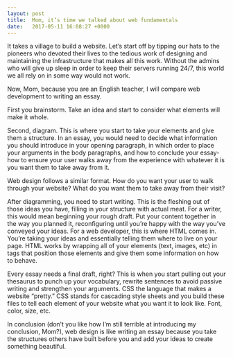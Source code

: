 ```yaml
---
layout: post
title:  Mom, it’s time we talked about web fundamentals
date:   2017-05-11 16:08:27 +0000
---
```




It takes a village to build a website. Let’s start off by tipping our hats to the pioneers who devoted their lives to the tedious work of designing and maintaining the infrastructure that makes all this work. Without the admins who will give up sleep in order to keep their servers running 24/7, this world we all rely on in some way would not work.

Now, Mom, because you are an English teacher, I will compare web development to writing an essay. 

First you brainstorm. Take an idea and start to consider what elements will make it whole. 

Second, diagram. This is where you start to take your elements and give them a structure. In an essay, you would need to decide what information you should introduce in your opening paragraph, in which order to place your arguments in the body paragraphs, and how to conclude your essay- how to ensure your user walks away from the experience with whatever it is you want them to take away from it. 

Web design follows a similar format. How do you want your user to walk through your website? What do you want them to take away from their visit? 

After diagramming, you need to start writing. This is the fleshing out of those ideas you have, filling in your structure with actual meat. For a writer, this would mean beginning your rough draft. Put your content together in the way you planned it, reconfiguring until you’re happy with the way you’ve conveyed your ideas. For a web developer, this is where HTML comes in. You’re taking your ideas and essentially telling them where to live on your page. HTML works by wrapping all of your elements (text, images, etc) in tags that position those elements and give them some information on how to behave. 

Every essay needs a final draft, right? This is when you start pulling out your thesaurus to punch up your vocabulary, rewrite sentences to avoid passive writing and strengthen your arguments. CSS the language that makes a website “pretty.” CSS stands for cascading style sheets and you build these files to tell each element of your website what you want it to look like. Font, color, size, etc. 

In conclusion (don’t you like how I’m still terrible at introducing my conclusion, Mom?), web design is like writing an essay because you take the structures others have built before you and add your ideas to create something beautiful.
